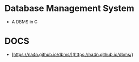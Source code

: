 # Database Management System
- A DBMS in C

# DOCS
- [https://na4n.github.io/dbms/](https://na4n.github.io/dbms/)

